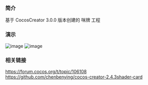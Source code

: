 ### 简介
基于 CocosCreator 3.0.0 版本创建的 咪牌 工程

### 演示
![image](../../gif/202202/2022022421.gif)
![image](../../gif/202202/2022022422.gif)

### 相关链接
https://forum.cocos.org/t/topic/106108    
https://github.com/chenbenying/cocos-creator-2.4.3shader-card